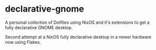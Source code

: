 # declarative-gnome
A personal collection of Dotfiles using NixOS and it's extensions to get a fully declarative GNOME desktop.

Second attempt at a NixOS fully declarative desktop in a newer hardware now using Flakes.

